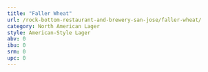 ```yaml
---
title: "Faller Wheat"
url: /rock-bottom-restaurant-and-brewery-san-jose/faller-wheat/
category: North American Lager
style: American-Style Lager
abv: 0
ibu: 0
srm: 0
upc: 0
---
```


